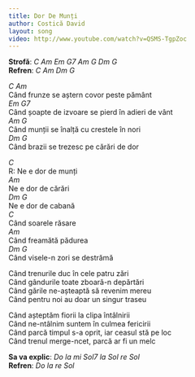 ```yaml
---
title: Dor De Munți
author: Costică David
layout: song
video: http://www.youtube.com/watch?v=QSMS-TgpZoc
---
```


**Strofă**: *C Am Em G7 Am G Dm G*  
**Refren**: *C Am Dm G*  

*C Am*  
Când frunze se aștern covor peste pământ  
*Em G7*  
Când șoapte de izvoare se pierd în adieri de vânt  
*Am G*  
Când munții se înalță cu crestele în nori  
*Dm G*  
Când brazii se trezesc pe cărări de dor  

*C*  
R: Ne e dor de munți  
*Am*  
Ne e dor de cărări  
*Dm G*  
Ne e dor de cabană  
*C*  
Când soarele răsare  
*Am*  
Când freamătă pădurea  
*Dm G*  
Când visele-n zori se destrămă  

Când trenurile duc în cele patru zări  
Când gândurile toate zboară-n depărtări  
Când gările ne-așteaptă să revenim mereu  
Când pentru noi au doar un singur traseu  

Când așteptăm fiorii la clipa întâlnirii  
Când ne-ntâlnim suntem în culmea fericirii  
Când parcă timpul s-a oprit, iar ceasul stă pe loc  
Când trenul merge-ncet, parcă ar fi un melc  

**Sa va explic**: *Do la mi Sol7 la Sol re Sol*  
**Refren**: *Do la re Sol*  
